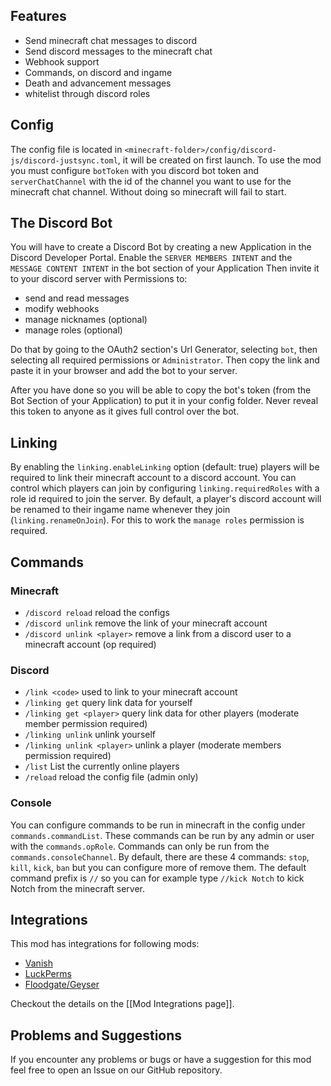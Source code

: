 ## Features
- Send minecraft chat messages to discord
- Send discord messages to the minecraft chat
- Webhook support
- Commands, on discord and ingame
- Death and advancement messages
- whitelist through discord roles

## Config
The config file is located in `<minecraft-folder>/config/discord-js/discord-justsync.toml`,
it will be created on first launch.
To use the mod you must configure `botToken` with you discord bot token and 
`serverChatChannel` with the id of the channel you want to use for the minecraft chat channel.
Without doing so minecraft will fail to start.

## The Discord Bot
You will have to create a Discord Bot by creating a new Application in the Discord Developer Portal.
Enable the `SERVER MEMBERS INTENT` and the `MESSAGE CONTENT INTENT` in the bot section of your Application
Then invite it to your discord server with Permissions to:

- send and read messages
- modify webhooks
- manage nicknames (optional)
- manage roles (optional)

Do that by going to the OAuth2 section's Url Generator, selecting `bot`, then selecting all required permissions or `Administrator`.
Then copy the link and paste it in your browser and add the bot to your server.

After you have done so you will be able to copy the bot's token (from the Bot Section of your Application) to put it in your config folder.
Never reveal this token to anyone as it gives full control over the bot.

## Linking
By enabling the `linking.enableLinking` option (default: true) players will be required to link their minecraft account to a discord account.
You can control which players can join by configuring `linking.requiredRoles` with a role id required to join the server.
By default, a player's discord account will be renamed to their ingame name whenever they join (`linking.renameOnJoin`).
For this to work the `manage roles` permission is required.

## Commands
### Minecraft
- `/discord reload` reload the configs
- `/discord unlink` remove the link of your minecraft account
- `/discord unlink <player>` remove a link from a discord user to a minecraft account (op required)
### Discord
- `/link <code>` used to link to your minecraft account
- `/linking get` query link data for yourself
- `/linking get <player>` query link data for other players (moderate member permission required) 
- `/linking unlink` unlink yourself
- `/linking unlink <player>` unlink a player (moderate members permission required)
- `/list` List the currently online players
- `/reload` reload the config file (admin only)
### Console
You can configure commands to be run in minecraft in the config under `commands.commandList`.
These commands can be run by any admin or user with the `commands.opRole`.
Commands can only be run from the `commands.consoleChannel`.
By default, there are these 4 commands: `stop`, `kill`, `kick`, `ban` but you can configure more of remove them.
The default command prefix is `//` so you can for example type `//kick Notch` to kick Notch from the minecraft server.

## Integrations
This mod has integrations for following mods:
- [Vanish](https://modrinth.com/mod/vanish)
- [LuckPerms](https://modrinth.com/plugin/luckperms)
- [Floodgate/Geyser](https://geysermc.org)

Checkout the details on the [[Mod Integrations page]].


## Problems and Suggestions
If you encounter any problems or bugs or have a suggestion for this mod feel free to open an Issue on our GitHub repository.
